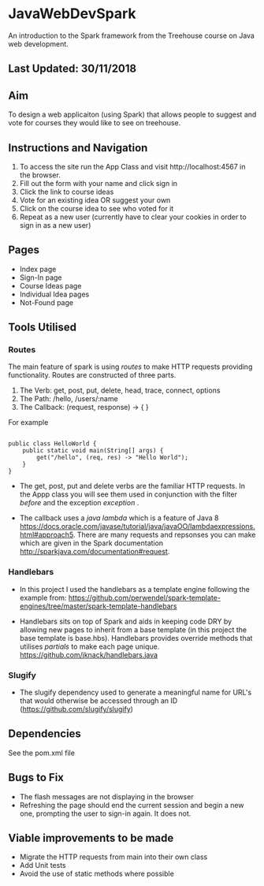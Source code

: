 # JavaWebDevSpark

An introduction to the Spark framework from the Treehouse course on Java web development.

## Last Updated: 30/11/2018

## Aim
To design a web applicaiton (using Spark) that allows people to suggest and vote for courses they would like to see on treehouse.

## Instructions and Navigation
1) To access the site run the App Class and visit http://localhost:4567 in the browser.
2) Fill out the form with your name and click sign in
3) Click the link to course ideas
4) Vote for an existing idea OR suggest your own
5) Click on the course idea to see who voted for it
6) Repeat as a new user (currently have to clear your cookies in order to sign in as a new user)

## Pages
* Index page
* Sign-In page
* Course Ideas page
* Individual Idea pages
* Not-Found page

## Tools Utilised

### Routes
The main feature of spark is using _routes_ to make HTTP requests providing functionality. Routes are constructed of three parts.

1) The Verb: get, post, put, delete, head, trace, connect, options
2) The Path: /hello, /users/:name
3) The Callback: (request, response) -> { }

For example


``` import static spark.Spark.*;

public class HelloWorld {
    public static void main(String[] args) {
        get("/hello", (req, res) -> "Hello World");
    }
}
```
* The get, post, put and delete verbs are the familiar HTTP requests. In the Appp class you will see them used in conjunction with the filter _before_ and the exception _exception_ .

* The callback uses a _java lambda_ which is a feature of Java 8 https://docs.oracle.com/javase/tutorial/java/javaOO/lambdaexpressions.html#approach5. There are many requests and repsonses you can make which are given in the Spark documentation http://sparkjava.com/documentation#request.

### Handlebars
* In this project I used the handlebars as a template engine following the example from:
https://github.com/perwendel/spark-template-engines/tree/master/spark-template-handlebars

* Handlebars sits on top of Spark and aids in keeping code DRY by allowing new pages to inherit from a base template (in this project the base template is base.hbs). Handlebars provides override methods that utilises _partials_ to make each page unique. https://github.com/jknack/handlebars.java

### Slugify

* The slugify dependency used to generate a meaningful name for URL's that would otherwise be accessed through an ID (https://github.com/slugify/slugify)

## Dependencies 
See the pom.xml file

## Bugs to Fix
* The flash messages are not displaying in the browser
* Refreshing the page should end the current session and begin a new one, prompting the user to sign-in again. It does not.

## Viable improvements to be made
* Migrate the HTTP requests from main into their own class
* Add Unit tests
* Avoid the use of static methods where possible
